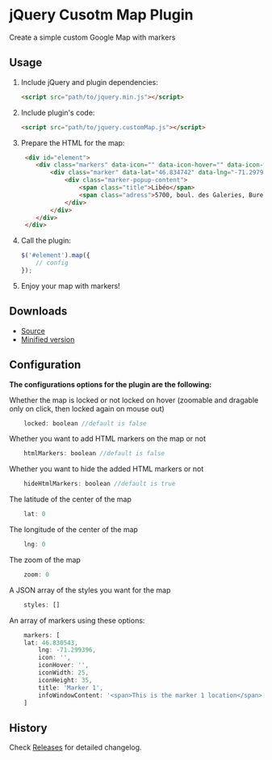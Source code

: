 # jQuery Cusotm Map Plugin
Create a simple custom Google Map with markers

## Usage

1. Include jQuery and plugin dependencies:

	```html
    <script src="path/to/jquery.min.js"></script>
	```

2. Include plugin's code:

	```html
	<script src="path/to/jquery.customMap.js"></script>
	```

3. Prepare the HTML for the map:

	```html
	 <div id="element">
        <div class="markers" data-icon="" data-icon-hover="" data-icon-width="" data-icon-height="">
        	<div class="marker" data-lat="46.834742" data-lng="-71.297905" data-icon="" data-icon-hover="" data-icon-width="" data-icon-height="" data-title="Libéo">
                <div class="marker-popup-content">
                    <span class="title">Libéo</span>
                    <span class="adress">5700, boul. des Galeries, Bureau 300, Québec QC G2K 0H5</span>
                </div>
            </div>
		</div>
     </div>
	```

4. Call the plugin:

	```javascript
	$('#element').map({
		// config
	});
	```

5. Enjoy your map with markers!

## Downloads

* [Source](https://raw.githubusercontent.com/libeo-vtt/jquery-map/master/dist/jquery.map.js)
* [Minified version](https://raw.githubusercontent.com/libeo-vtt/jquery-map/master/dist/jquery.map.min.js)

## Configuration

__The configurations options for the plugin are the following:__

Whether the map is locked or not locked on hover (zoomable and dragable only on click, then locked again on mouse out)
```javascript
	locked: boolean //default is false
```
Whether you want to add HTML markers on the map or not
```javascript
    htmlMarkers: boolean //default is false
```
Whether you want to hide the added HTML markers or not
```javascript
    hideHtmlMarkers: boolean //default is true
```
The latitude of the center of the map
```javascript
	lat: 0
```
The longitude of the center of the map
```javascript
    lng: 0
```
The zoom of the map
```javascript
    zoom: 0
```
A JSON array of the styles you want for the map
```javascript
    styles: []
```
An array of markers using these options:
```javascript
    markers: [
	lat: 46.830543,
        lng: -71.299396,
        icon: '',
        iconHover: '',
        iconWidth: 25,
        iconHeight: 35,
        title: 'Marker 1',
        infoWindowContent: '<span>This is the marker 1 location</span>'
    ]
```

## History

Check [Releases](../../releases) for detailed changelog.

